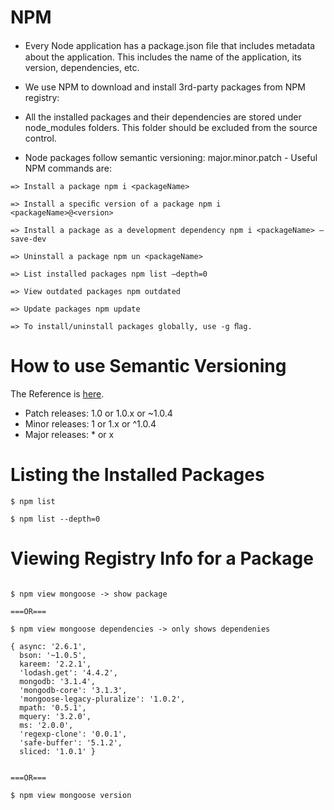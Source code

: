 # NPM  

- Every Node application has a package.json ﬁle that includes metadata about the application.
  This includes the name of the application, its version, dependencies, etc. 

- We use NPM to download and install 3rd-party packages from NPM registry:

- All the installed packages and their dependencies are stored under node_modules folders.
  This folder should be excluded from the  source control.

- Node packages follow semantic versioning: major.minor.patch - Useful NPM commands are:

```
=> Install a package npm i <packageName>

=> Install a speciﬁc version of a package npm i <packageName>@<version>

=> Install a package as a development dependency npm i <packageName> —save-dev

=> Uninstall a package npm un <packageName>

=> List installed packages npm list —depth=0

=> View outdated packages npm outdated

=> Update packages npm update

=> To install/uninstall packages globally, use -g ﬂag.

```
# How to use Semantic Versioning

The Reference is [here](https://docs.npmjs.com/getting-started/semantic-versioning).

- Patch releases: 1.0 or 1.0.x or ~1.0.4
- Minor releases: 1 or 1.x or ^1.0.4
- Major releases: * or x

# Listing the Installed Packages

```
$ npm list

$ npm list --depth=0
```
# Viewing Registry Info for a Package

```

$ npm view mongoose -> show package

===OR===

$ npm view mongoose dependencies -> only shows dependenies

{ async: '2.6.1',
  bson: '~1.0.5',
  kareem: '2.2.1',
  'lodash.get': '4.4.2',
  mongodb: '3.1.4',
  'mongodb-core': '3.1.3',
  'mongoose-legacy-pluralize': '1.0.2',
  mpath: '0.5.1',
  mquery: '3.2.0',
  ms: '2.0.0',
  'regexp-clone': '0.0.1',
  'safe-buffer': '5.1.2',
  sliced: '1.0.1' }


===OR===

$ npm view mongoose version

```




